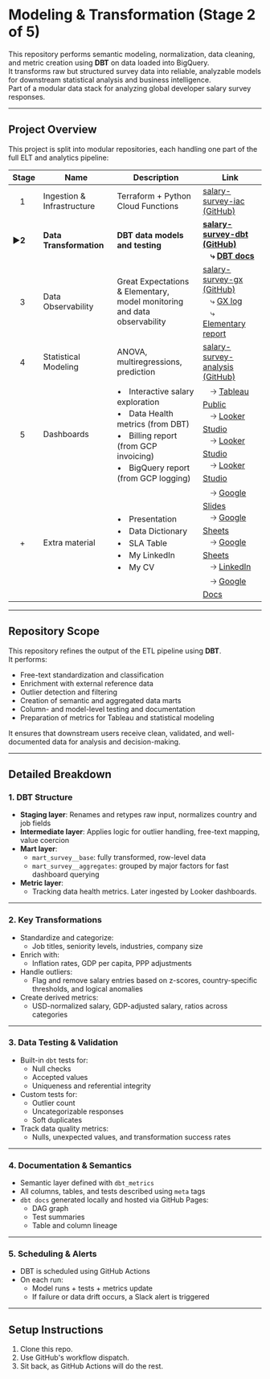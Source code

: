 # Modeling & Transformation (Stage 2 of 5)

This repository performs semantic modeling, normalization, data cleaning, and metric creation using **DBT** on data loaded into BigQuery.  
It transforms raw but structured survey data into reliable, analyzable models for downstream statistical analysis and business intelligence.  
Part of a modular data stack for analyzing global developer salary survey responses.

---

## Project Overview

This project is split into modular repositories, each handling one part of the full ELT and analytics pipeline:

| Stage | Name                        | Description                                | Link |
|-------|-----------------------------|--------------------------------------------|------------|
| ㅤ1     | Ingestion & Infrastructure  | Terraform + Python Cloud Functions        | [salary-survey-iac (GitHub)](https://github.com/Viktor-Soltesz/salary-survey-iac) |
| **▶️2** | **Data Transformation**   | **DBT data models and testing**               | **[salary-survey-dbt (GitHub)](https://github.com/Viktor-Soltesz/salary-survey-dbt) <br> ㅤ⤷ [DBT docs](https://viktor-soltesz.github.io/salary-survey-dbt-docs/index.html#!/overview)**|
| ㅤ3     | Data Observability  | Great Expectations & Elementary, <br> model monitoring and data observability     | [salary-survey-gx (GitHub)](https://github.com/Viktor-Soltesz/salary-survey-gx) <br> ㅤ⤷ [GX log](https://viktor-soltesz.github.io/salary-survey-gx/gx_site/index.html) <br> ㅤ⤷ [Elementary report](https://viktor-soltesz.github.io/salary-survey-dbt/elementary_report.html#/report/dashboard) |
| ㅤ4     | Statistical Modeling    | ANOVA, multiregressions, prediction   | [salary-survey-analysis (GitHub)](https://github.com/Viktor-Soltesz/salary-survey-analysis) |
| ㅤ5     | Dashboards          | •ㅤInteractive salary exploration <br> •ㅤData Health metrics (from DBT) <br> •ㅤBilling report (from GCP invoicing) <br> •ㅤBigQuery report (from GCP logging) |ㅤ🡢 [Tableau Public](https://public.tableau.com/app/profile/viktor.solt.sz/viz/SoftwareDeveloperSalaries/Dashboard) <br>ㅤ🡢 [Looker Studio](https://lookerstudio.google.com/s/mhwL6JfNlaw)<br>ㅤ🡢 [Looker Studio](https://lookerstudio.google.com/s/tp8jUo4oPRs)<br>ㅤ🡢 [Looker Studio](https://lookerstudio.google.com/s/v2BIFW-_Jak)|
| ㅤ+     | Extra material | •ㅤPresentation <br> •ㅤData Dictionary <br>  •ㅤSLA Table <br>  •ㅤMy LinkedIn<br>  •ㅤMy CV|ㅤ🡢 [Google Slides](https://docs.google.com/presentation/d/1BHC6QnSpObVpulEcyDLXkW-6YLo2hpnwQ3miQg43iBg/edit?slide=id.g3353e8463a7_0_28#slide=id.g3353e8463a7_0_28) <br>ㅤ🡢 [Google Sheets](https://docs.google.com/spreadsheets/d/1cTikHNzcw3e-gH3N8F4VX-viYlCeLbm5JkFE3Wdcnjo/edit?gid=0#gid=0) <br>ㅤ🡢 [Google Sheets](https://docs.google.com/spreadsheets/d/1r85NlwsGV1DDy4eRBfMjZgI-1_uyIbl1fUazgY00Kz0/edit?usp=sharing) <br>ㅤ🡢 [LinkedIn](https://www.linkedin.com/in/viktor-soltesz/) <br>ㅤ🡢 [Google Docs](https://www.linkedin.com/in/viktor-soltesz/)|

---

## Repository Scope

This repository refines the output of the ETL pipeline using **DBT**.  
It performs:
- Free-text standardization and classification
- Enrichment with external reference data
- Outlier detection and filtering
- Creation of semantic and aggregated data marts
- Column- and model-level testing and documentation
- Preparation of metrics for Tableau and statistical modeling

It ensures that downstream users receive clean, validated, and well-documented data for analysis and decision-making.

---

## Detailed Breakdown

### 1. DBT Structure

- **Staging layer**: Renames and retypes raw input, normalizes country and job fields
- **Intermediate layer**: Applies logic for outlier handling, free-text mapping, value coercion
- **Mart layer**:
  - `mart_survey__base`: fully transformed, row-level data
  - `mart_survey__aggregates`: grouped by major factors for fast dashboard querying
- **Metric layer**:
  - Tracking data health metrics. Later ingested by Looker dashboards.
---

### 2. Key Transformations

- Standardize and categorize:
  - Job titles, seniority levels, industries, company size
- Enrich with:
  - Inflation rates, GDP per capita, PPP adjustments
- Handle outliers:
  - Flag and remove salary entries based on z-scores, country-specific thresholds, and logical anomalies
- Create derived metrics:
  - USD-normalized salary, GDP-adjusted salary, ratios across categories

---

### 3. Data Testing & Validation

- Built-in `dbt` tests for:
  - Null checks
  - Accepted values
  - Uniqueness and referential integrity
- Custom tests for:
  - Outlier count
  - Uncategorizable responses
  - Soft duplicates
- Track data quality metrics:
  - Nulls, unexpected values, and transformation success rates

---

### 4. Documentation & Semantics

- Semantic layer defined with `dbt_metrics`
- All columns, tables, and tests described using `meta` tags
- `dbt docs` generated locally and hosted via GitHub Pages:
  - DAG graph
  - Test summaries
  - Table and column lineage

---

### 5. Scheduling & Alerts

- DBT is scheduled using GitHub Actions
- On each run:
  - Model runs + tests + metrics update
  - If failure or data drift occurs, a Slack alert is triggered

---

## Setup Instructions

1. Clone this repo.
2. Use GitHub's workflow dispatch.
3. Sit back, as GitHub Actions will do the rest.